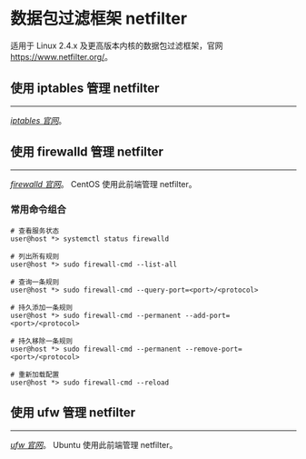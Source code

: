 # 数据包过滤框架 netfilter

适用于 Linux 2.4.x 及更高版本内核的数据包过滤框架，官网 <https://www.netfilter.org/>。

## 使用 iptables 管理 netfilter
---

[*iptables 官网*](https://www.netfilter.org/projects/iptables/index.html)。

## 使用 firewalld 管理 netfilter
---

[*firewalld 官网*](https://firewalld.org/)。
CentOS 使用此前端管理 netfilter。

### 常用命令组合

```fish
# 查看服务状态
user@host *> systemctl status firewalld

# 列出所有规则
user@host *> sudo firewall-cmd --list-all

# 查询一条规则
user@host *> sudo firewall-cmd --query-port=<port>/<protocol>

# 持久添加一条规则
user@host *> sudo firewall-cmd --permanent --add-port=<port>/<protocol>

# 持久移除一条规则
user@host *> sudo firewall-cmd --permanent --remove-port=<port>/<protocol>

# 重新加载配置
user@host *> sudo firewall-cmd --reload
```

## 使用 ufw 管理 netfilter
---

[*ufw 官网*](https://wiki.ubuntu.com/UncomplicatedFirewall)。
Ubuntu 使用此前端管理 netfilter。
